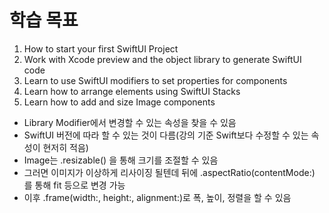 # 학습 목표

1. How to start your first SwiftUI Project
2. Work with Xcode preview and the object library to generate SwiftUI code
3. Learn to use SwiftUI modifiers to set properties for components
4. Learn how to arrange elements using SwiftUI Stacks
5. Learn how to add and size Image components

- Library Modifier에서 변경할 수 있는 속성을 찾을 수 있음
- SwiftUI 버전에 따라 할 수 있는 것이 다름(강의 기준 Swift보다 수정할 수 있는 속성이 현저히 적음)
- Image는 .resizable() 을 통해 크기를 조절할 수 있음
- 그러면 이미지가 이상하게 리사이징 될텐데 뒤에 .aspectRatio(contentMode:) 를 통해 fit 등으로 변경 가능
- 이후 .frame(width:, height:, alignment:)로 폭, 높이, 정렬을 할 수 있음

